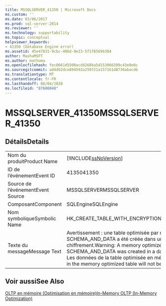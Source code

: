 ```yaml
---
title: MSSQLSERVER_41350 | Microsoft Docs
ms.custom: ''
ms.date: 03/06/2017
ms.prod: sql-server-2014
ms.reviewer: ''
ms.technology: supportability
ms.topic: conceptual
helpviewer_keywords:
- 41350 (Database Engine error)
ms.assetid: 45e47831-9cbc-406d-9e23-5f1f8569b304
author: MashaMSFT
ms.author: mathoma
ms.openlocfilehash: fec0661d5508acdd268ba5d153066399c43e8e0c
ms.sourcegitcommit: ad4d92dce894592a259721a1571b1d8736abacdb
ms.translationtype: MT
ms.contentlocale: fr-FR
ms.lasthandoff: 08/04/2020
ms.locfileid: "87600048"
---
```

# <a name="mssqlserver_41350"></a><span data-ttu-id="0178d-102">MSSQLSERVER_41350</span><span class="sxs-lookup"><span data-stu-id="0178d-102">MSSQLSERVER_41350</span></span>
    
## <a name="details"></a><span data-ttu-id="0178d-103">Détails</span><span class="sxs-lookup"><span data-stu-id="0178d-103">Details</span></span>  
  
|||  
|-|-|  
|<span data-ttu-id="0178d-104">Nom du produit</span><span class="sxs-lookup"><span data-stu-id="0178d-104">Product Name</span></span>|[!INCLUDE[ssNoVersion](../../includes/ssnoversion-md.md)]|  
|<span data-ttu-id="0178d-105">ID de l’événement</span><span class="sxs-lookup"><span data-stu-id="0178d-105">Event ID</span></span>|<span data-ttu-id="0178d-106">41350</span><span class="sxs-lookup"><span data-stu-id="0178d-106">41350</span></span>|  
|<span data-ttu-id="0178d-107">Source de l’événement</span><span class="sxs-lookup"><span data-stu-id="0178d-107">Event Source</span></span>|<span data-ttu-id="0178d-108">MSSQLSERVER</span><span class="sxs-lookup"><span data-stu-id="0178d-108">MSSQLSERVER</span></span>|  
|<span data-ttu-id="0178d-109">Composant</span><span class="sxs-lookup"><span data-stu-id="0178d-109">Component</span></span>|<span data-ttu-id="0178d-110">SQLEngine</span><span class="sxs-lookup"><span data-stu-id="0178d-110">SQLEngine</span></span>|  
|<span data-ttu-id="0178d-111">Nom symbolique</span><span class="sxs-lookup"><span data-stu-id="0178d-111">Symbolic Name</span></span>|<span data-ttu-id="0178d-112">HK_CREATE_TABLE_WITH_ENCRYPTION</span><span class="sxs-lookup"><span data-stu-id="0178d-112">HK_CREATE_TABLE_WITH_ENCRYPTION</span></span>|  
|<span data-ttu-id="0178d-113">Texte du message</span><span class="sxs-lookup"><span data-stu-id="0178d-113">Message Text</span></span>|<span data-ttu-id="0178d-114">Avertissement : une table optimisée par mémoire avec la durabilité SCHEMA_AND_DATA a été créée dans une base de données activée pour le chiffrement.</span><span class="sxs-lookup"><span data-stu-id="0178d-114">Warning: A memory optimized table with durability SCHEMA_AND_DATA was created in a database that is enabled for encryption.</span></span> <span data-ttu-id="0178d-115">Les données de la table optimisée en mémoire ne seront pas chiffrées.</span><span class="sxs-lookup"><span data-stu-id="0178d-115">The data in the memory optimized table will not be encrypted.</span></span>|  
  
## <a name="see-also"></a><span data-ttu-id="0178d-116">Voir aussi</span><span class="sxs-lookup"><span data-stu-id="0178d-116">See Also</span></span>  
 [<span data-ttu-id="0178d-117">OLTP en mémoire &#40;Optimisation en mémoire&#41;</span><span class="sxs-lookup"><span data-stu-id="0178d-117">In-Memory OLTP &#40;In-Memory Optimization&#41;</span></span>](../in-memory-oltp/in-memory-oltp-in-memory-optimization.md)  
  
  
